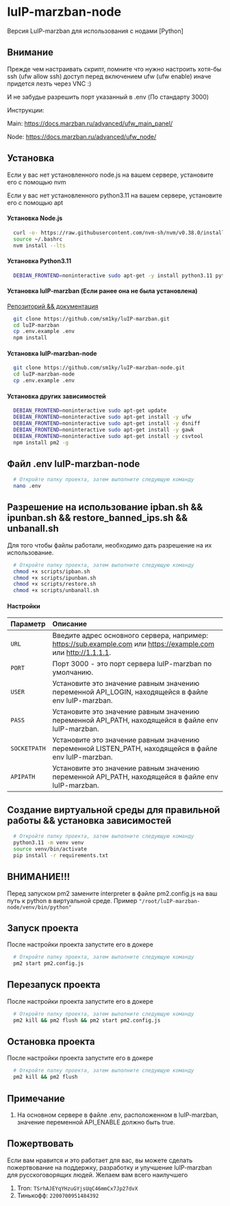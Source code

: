 # luIP-marzban-node
Версия LuIP-marzban для использования с нодами [Python]

## Внимание
Прежде чем настраивать скрипт, помните что нужно настроить хотя-бы ssh (ufw allow ssh) доступ перед включением ufw (ufw enable) иначе придется лезть через VNC :)

И не забудье разрешить порт указанный в .env (По стандарту 3000)

Инструкции: 

Main: https://docs.marzban.ru/advanced/ufw_main_panel/

Node: https://docs.marzban.ru/advanced/ufw_node/

## Установка

Если у вас нет установленного node.js на вашем сервере, установите его с помощью nvm

Если у вас нет установленного python3.11 на вашем сервере, установите его с помощью apt

#### Установка Node.js
```bash
  curl -o- https://raw.githubusercontent.com/nvm-sh/nvm/v0.38.0/install.sh | bash
  source ~/.bashrc
  nvm install --lts
```

#### Установка Python3.11
```bash
  DEBIAN_FRONTEND=noninteractive sudo apt-get -y install python3.11 python3.11-venv
```


#### Установка luIP-marzban (Если ранее она не была установлена)
[Репозиторий && документация](https://github.com/sm1ky/luIP-marzban.git)
```bash
  git clone https://github.com/sm1ky/luIP-marzban.git
  cd luIP-marzban
  cp .env.example .env
  npm install
```


#### Установка luIP-marzban-node
```bash
  git clone https://github.com/sm1ky/luIP-marzban-node.git
  cd luIP-marzban-node
  cp .env.example .env
```


#### Установка других зависимостей

```bash
  DEBIAN_FRONTEND=noninteractive sudo apt-get update
  DEBIAN_FRONTEND=noninteractive sudo apt-get install -y ufw
  DEBIAN_FRONTEND=noninteractive sudo apt-get install -y dsniff
  DEBIAN_FRONTEND=noninteractive sudo apt-get install -y gawk
  DEBIAN_FRONTEND=noninteractive sudo apt-get install -y csvtool
  npm install pm2 -g
```


## Файл .env luIP-marzban-node 
```bash
  # Откройте папку проекта, затем выполните следующую команду
  nano .env
```


## Разрешение на использование ipban.sh && ipunban.sh && restore_banned_ips.sh && unbanall.sh
Для того чтобы файлы работали, необходимо дать разрешение на их использование.
```bash
  # Откройте папку проекта, затем выполните следующую команду
  chmod +x scripts/ipban.sh
  chmod +x scripts/ipunban.sh
  chmod +x scripts/restore.sh
  chmod +x scripts/unbanall.sh
```


#### Настройки 
| Параметр | Описание                |
| :-------- | :------------------------- |
| `URL` | Введите адрес основного сервера, например: https://sub.example.com или https://example.com или http://1.1.1.1.  |
| `PORT` | Порт 3000 - это порт сервера luIP-marzban по умолчанию. |
| `USER` | Установите это значение равным значению переменной API_LOGIN, находящейся в файле env luIP-marzban. |
| `PASS` | Установите это значение равным значению переменной API_PATH, находящейся в файле env luIP-marzban. |
| `SOCKETPATH` | Установите это значение равным значению переменной LISTEN_PATH, находящейся в файле env luIP-marzban. |
| `APIPATH` | Установите это значение равным значению переменной API_PATH, находящейся в файле env luIP-marzban. |

## Создание виртуальной среды для правильной работы && установка зависимостей
```bash
  # Откройте папку проекта, затем выполните следующую команду
  python3.11 -m venv venv
  source venv/bin/activate
  pip install -r requirements.txt
```

## ВНИМАНИЕ!!!
Перед запуском pm2 замените interpreter в файле pm2.config.js на ваш путь к python в виртуальной среде. 
Пример `"/root/luIP-marzban-node/venv/bin/python"`

## Запуск проекта
После настройки проекта запустите его в докере
```bash
  # Откройте папку проекта, затем выполните следующую команду
  pm2 start pm2.config.js
```

## Перезапуск проекта
После настройки проекта запустите его в докере
```bash
  # Откройте папку проекта, затем выполните следующую команду
  pm2 kill && pm2 flush && pm2 start pm2.config.js
```

## Остановка проекта
После настройки проекта запустите его в докере
```bash
  # Откройте папку проекта, затем выполните следующую команду
  pm2 kill && pm2 flush
```

## Примечание
1. На основном сервере в файле .env, расположенном в luIP-marzban, значение переменной API_ENABLE должно быть true.

   
## Пожертвовать
Если вам нравится и это работает для вас, вы можете сделать пожертвование на поддержку, разработку и улучшение luIP-marzban для русскоговорящих людей. Желаем вам всего наилучшего

1. Tron: `TSrhAJEYqYHzuGYjsUqC46mmCx7Jp27dvX`
2. Тинькофф: `2200700951484392`
